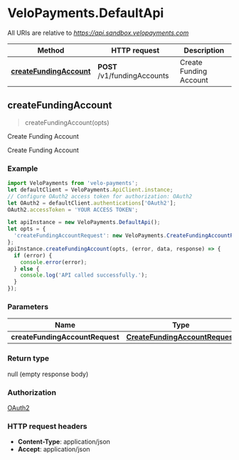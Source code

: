 # VeloPayments.DefaultApi

All URIs are relative to *https://api.sandbox.velopayments.com*

Method | HTTP request | Description
------------- | ------------- | -------------
[**createFundingAccount**](DefaultApi.md#createFundingAccount) | **POST** /v1/fundingAccounts | Create Funding Account



## createFundingAccount

> createFundingAccount(opts)

Create Funding Account

Create Funding Account

### Example

```javascript
import VeloPayments from 'velo-payments';
let defaultClient = VeloPayments.ApiClient.instance;
// Configure OAuth2 access token for authorization: OAuth2
let OAuth2 = defaultClient.authentications['OAuth2'];
OAuth2.accessToken = 'YOUR ACCESS TOKEN';

let apiInstance = new VeloPayments.DefaultApi();
let opts = {
  'createFundingAccountRequest': new VeloPayments.CreateFundingAccountRequest() // CreateFundingAccountRequest | 
};
apiInstance.createFundingAccount(opts, (error, data, response) => {
  if (error) {
    console.error(error);
  } else {
    console.log('API called successfully.');
  }
});
```

### Parameters


Name | Type | Description  | Notes
------------- | ------------- | ------------- | -------------
 **createFundingAccountRequest** | [**CreateFundingAccountRequest**](CreateFundingAccountRequest.md)|  | [optional] 

### Return type

null (empty response body)

### Authorization

[OAuth2](../README.md#OAuth2)

### HTTP request headers

- **Content-Type**: application/json
- **Accept**: application/json

